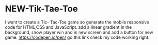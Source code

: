 # NEW-Tik-Tae-Toe
I want to create  a Tic- Tac-Toe game so generate the mobile responsive code for HTML,CSS and JavaScript. add a linear gradient in the background, show player win and in new screen and add a button for new game.
https://codepen.io/pen/
go this link check my code working right.
